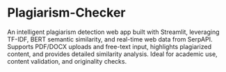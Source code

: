 # Plagiarism-Checker
An intelligent plagiarism detection web app built with Streamlit, leveraging TF-IDF, BERT semantic similarity, and real-time web data from SerpAPI. Supports PDF/DOCX uploads and free-text input, highlights plagiarized content, and provides detailed similarity analysis. Ideal for academic use, content validation, and originality checks.
